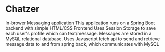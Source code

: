 # Chatzer
In-brower Messaging application
This application runs on a Spring Boot backend with simple HTML/CSS Frontend
Uses Session Storage to save each user's profile which can text/message. Messages are stored in a MySQL relational database.
Uses Javascript fetch api to send and retrieve message data to and from spring back, which communicates with MySQL
